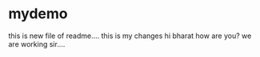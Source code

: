 # mydemo
this is new file of readme....
this is my changes
hi bharat how are you?
we are working sir....

